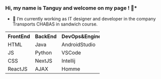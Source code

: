 ### Hi, my name is Tanguy and welcome on my page ! 👋*

- 🔭 I’m currently working as IT designer and developer in the company Transports CHABAS in sandwich course.

<table style="width:300px">
        <tr>
            <th>FrontEnd</th>
            <th>BackEnd</th>
            <th>DevOps&Engines</th>
        </tr>
        <tr>
            <td>HTML</td>
            <td>Java</td>
            <td>AndroidStudio</td>
        </tr>
        <tr>
            <td>JS</td>
            <td>Python</td>
            <td>VSCode</td>
        </tr>
        <tr>
            <td>CSS</td>
            <td>NextJS</td>
            <td>Intellij</td>
        </tr>
        <tr>
            <td>ReactJS</td>
            <td>AJAX</td>
            <td>Homme</td>
        </tr>
    </table>

<!--
**txngUI/txngUI** is a ✨ _special_ ✨ repository because its `README.md` (this file) appears on your GitHub profile.

Here are some ideas to get you started:


- 🌱 I’m currently learning ...
- 👯 I’m looking to collaborate on ...
- 🤔 I’m looking for help with ...
- 💬 Ask me about ...
- 📫 How to reach me: ...
- 😄 Pronouns: ...
- ⚡ Fun fact: ...
-->
